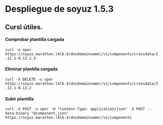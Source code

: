 # Despliegue de soyuz 1.5.3

## Cursl útiles.

#### Comprobar plantilla cargada
```curl -u oper https://soyuz.marathon.l4lb.$(dnsdomainname)/v1/components/crossdata/2.11.1-0.13.2.3```

#### Eliminar plantilla cargada
```curl -X DELETE -u oper https://soyuz.marathon.l4lb.$(dnsdomainname)/v1/components/crossdata/2.11.1-0.13.2```

#### Subir plantilla
```curl -X POST -u oper -H "Content-Type: application/json" -X POST --data-binary "@component.json" https://soyuz.marathon.l4lb.$(dnsdomainname)/v1/components```

